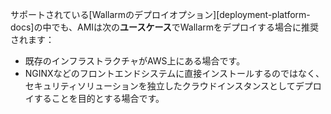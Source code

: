 サポートされている[Wallarmのデプロイオプション][deployment-platform-docs]の中でも、AMIは次の**ユースケース**でWallarmをデプロイする場合に推奨されます：

* 既存のインフラストラクチャがAWS上にある場合です。
* NGINXなどのフロントエンドシステムに直接インストールするのではなく、セキュリティソリューションを独立したクラウドインスタンスとしてデプロイすることを目的とする場合です。